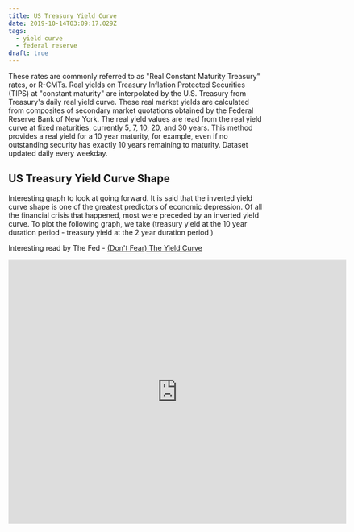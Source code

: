 ```yaml
---
title: US Treasury Yield Curve
date: 2019-10-14T03:09:17.029Z
tags:
  - yield curve
  - federal reserve
draft: true
---
```

These rates are commonly referred to as "Real Constant Maturity Treasury" rates, or R-CMTs. Real yields on Treasury Inflation Protected Securities (TIPS) at "constant maturity" are interpolated by the U.S. Treasury from Treasury's daily real yield curve. These real market yields are calculated from composites of secondary market quotations obtained by the Federal Reserve Bank of New York. The real yield values are read from the real yield curve at fixed maturities, currently 5, 7, 10, 20, and 30 years. This method provides a real yield for a 10 year maturity, for example, even if no outstanding security has exactly 10 years remaining to maturity. Dataset updated daily every weekday.



<h2>US Treasury Yield Curve Shape</h2>

Interesting graph to look at going forward. It is said that the inverted yield curve shape is one of the greatest predictors of economic depression. Of all the financial crisis that happened, most were preceded by an inverted yield curve. To plot the following graph, we take (treasury yield at the 10 year duration period - treasury yield at the 2 year duration period )

Interesting read by The Fed - [(Don't Fear) The Yield Curve](https://www.federalreserve.gov/econres/notes/feds-notes/dont-fear-the-yield-curve-20180628.htm)

<iframe src="https://fred.stlouisfed.org/graph/graph-landing.php?g=lFt2&width=670&height=475" scrolling="no" frameborder="0"style="overflow:hidden; width:670px; height:525px;" allowTransparency="true"></iframe>
